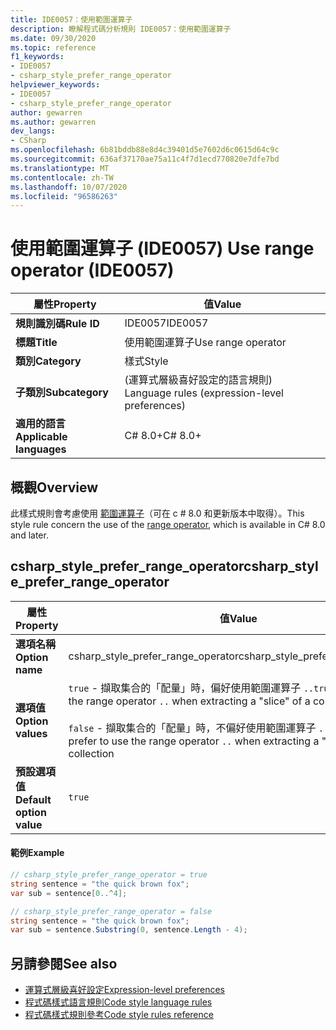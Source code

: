 ```yaml
---
title: IDE0057：使用範圍運算子
description: 瞭解程式碼分析規則 IDE0057：使用範圍運算子
ms.date: 09/30/2020
ms.topic: reference
f1_keywords:
- IDE0057
- csharp_style_prefer_range_operator
helpviewer_keywords:
- IDE0057
- csharp_style_prefer_range_operator
author: gewarren
ms.author: gewarren
dev_langs:
- CSharp
ms.openlocfilehash: 6b81bddb88e8d4c39401d5e7602d6c0615d64c9c
ms.sourcegitcommit: 636af37170ae75a11c4f7d1ecd770820e7dfe7bd
ms.translationtype: MT
ms.contentlocale: zh-TW
ms.lasthandoff: 10/07/2020
ms.locfileid: "96586263"
---
```

# <a name="use-range-operator-ide0057"></a><span data-ttu-id="3b701-103">使用範圍運算子 (IDE0057) </span><span class="sxs-lookup"><span data-stu-id="3b701-103">Use range operator (IDE0057)</span></span>

|<span data-ttu-id="3b701-104">屬性</span><span class="sxs-lookup"><span data-stu-id="3b701-104">Property</span></span>|<span data-ttu-id="3b701-105">值</span><span class="sxs-lookup"><span data-stu-id="3b701-105">Value</span></span>|
|-|-|
| <span data-ttu-id="3b701-106">**規則識別碼**</span><span class="sxs-lookup"><span data-stu-id="3b701-106">**Rule ID**</span></span> | <span data-ttu-id="3b701-107">IDE0057</span><span class="sxs-lookup"><span data-stu-id="3b701-107">IDE0057</span></span> |
| <span data-ttu-id="3b701-108">**標題**</span><span class="sxs-lookup"><span data-stu-id="3b701-108">**Title**</span></span> | <span data-ttu-id="3b701-109">使用範圍運算子</span><span class="sxs-lookup"><span data-stu-id="3b701-109">Use range operator</span></span> |
| <span data-ttu-id="3b701-110">**類別**</span><span class="sxs-lookup"><span data-stu-id="3b701-110">**Category**</span></span> | <span data-ttu-id="3b701-111">樣式</span><span class="sxs-lookup"><span data-stu-id="3b701-111">Style</span></span> |
| <span data-ttu-id="3b701-112">**子類別**</span><span class="sxs-lookup"><span data-stu-id="3b701-112">**Subcategory**</span></span> | <span data-ttu-id="3b701-113"> (運算式層級喜好設定的語言規則) </span><span class="sxs-lookup"><span data-stu-id="3b701-113">Language rules (expression-level preferences)</span></span> |
| <span data-ttu-id="3b701-114">**適用的語言**</span><span class="sxs-lookup"><span data-stu-id="3b701-114">**Applicable languages**</span></span> | <span data-ttu-id="3b701-115">C# 8.0+</span><span class="sxs-lookup"><span data-stu-id="3b701-115">C# 8.0+</span></span> |

## <a name="overview"></a><span data-ttu-id="3b701-116">概觀</span><span class="sxs-lookup"><span data-stu-id="3b701-116">Overview</span></span>

<span data-ttu-id="3b701-117">此樣式規則會考慮使用 [範圍運算子](../../../csharp/language-reference/operators/member-access-operators.md#range-operator-)（可在 c # 8.0 和更新版本中取得）。</span><span class="sxs-lookup"><span data-stu-id="3b701-117">This style rule concern the use of the [range operator](../../../csharp/language-reference/operators/member-access-operators.md#range-operator-), which is available in C# 8.0 and later.</span></span>

## <a name="csharp_style_prefer_range_operator"></a><span data-ttu-id="3b701-118">csharp_style_prefer_range_operator</span><span class="sxs-lookup"><span data-stu-id="3b701-118">csharp_style_prefer_range_operator</span></span>

|<span data-ttu-id="3b701-119">屬性</span><span class="sxs-lookup"><span data-stu-id="3b701-119">Property</span></span>|<span data-ttu-id="3b701-120">值</span><span class="sxs-lookup"><span data-stu-id="3b701-120">Value</span></span>|
|-|-|
| <span data-ttu-id="3b701-121">**選項名稱**</span><span class="sxs-lookup"><span data-stu-id="3b701-121">**Option name**</span></span> | <span data-ttu-id="3b701-122">csharp_style_prefer_range_operator</span><span class="sxs-lookup"><span data-stu-id="3b701-122">csharp_style_prefer_range_operator</span></span>
| <span data-ttu-id="3b701-123">**選項值**</span><span class="sxs-lookup"><span data-stu-id="3b701-123">**Option values**</span></span> | <span data-ttu-id="3b701-124">`true` - 擷取集合的「配量」時，偏好使用範圍運算子 `..`</span><span class="sxs-lookup"><span data-stu-id="3b701-124">`true` - Prefer to use the range operator `..` when extracting a "slice" of a collection</span></span><br /><br /><span data-ttu-id="3b701-125">`false` - 擷取集合的「配量」時，不偏好使用範圍運算子 `..`</span><span class="sxs-lookup"><span data-stu-id="3b701-125">`false` - Don't prefer to use the range operator `..` when extracting a "slice" of a collection</span></span> |
| <span data-ttu-id="3b701-126">**預設選項值**</span><span class="sxs-lookup"><span data-stu-id="3b701-126">**Default option value**</span></span> | `true` |

#### <a name="example"></a><span data-ttu-id="3b701-127">範例</span><span class="sxs-lookup"><span data-stu-id="3b701-127">Example</span></span>

```csharp
// csharp_style_prefer_range_operator = true
string sentence = "the quick brown fox";
var sub = sentence[0..^4];

// csharp_style_prefer_range_operator = false
string sentence = "the quick brown fox";
var sub = sentence.Substring(0, sentence.Length - 4);
```

## <a name="see-also"></a><span data-ttu-id="3b701-128">另請參閱</span><span class="sxs-lookup"><span data-stu-id="3b701-128">See also</span></span>

- [<span data-ttu-id="3b701-129">運算式層級喜好設定</span><span class="sxs-lookup"><span data-stu-id="3b701-129">Expression-level preferences</span></span>](expression-level-preferences.md)
- [<span data-ttu-id="3b701-130">程式碼樣式語言規則</span><span class="sxs-lookup"><span data-stu-id="3b701-130">Code style language rules</span></span>](language-rules.md)
- [<span data-ttu-id="3b701-131">程式碼樣式規則參考</span><span class="sxs-lookup"><span data-stu-id="3b701-131">Code style rules reference</span></span>](index.md)
